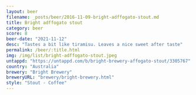```yaml
---
layout: beer
filename: _posts/beer/2016-11-09-bright-adffogato-stout.md
title: Bright adffogato stout
category: beer
score: 8
beer-date: "2021-11-12"
desc: "Tastes a bit like tiramisu. Leaves a nice sweet after taste"
permalink: /beer/:title.html
img: /img/list/bright-adffogato-stout.jpeg
untappd: "https://untappd.com/b/bright-brewery-affogato-stout/3305767"
country: "Australia"
brewery: "Bright Brewery"
breweryURL: "brewery/bright-brewery.html"
style: "Stout - Coffee"
---
```

